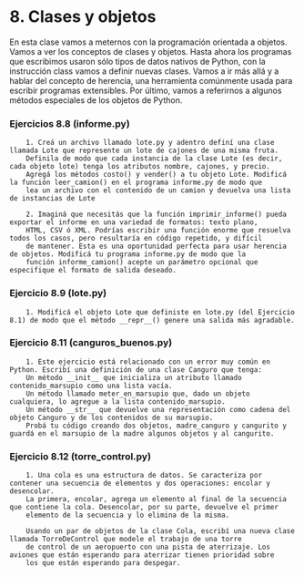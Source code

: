 # 8. Clases y objetos

En esta clase vamos a meternos con la programación orientada a objetos. Vamos a ver los conceptos de clases y objetos. Hasta ahora los programas que escribimos usaron sólo tipos de datos nativos de Python, con la instrucción class vamos a definir nuevas clases. Vamos a ir más allá y a hablar del concepto de herencia, una herramienta comúnmente usada para escribir programas extensibles. Por último, vamos a referirnos a algunos métodos especiales de los objetos de Python.


### Ejercicios 8.8 (informe.py)

        1. Creá un archivo llamado lote.py y adentro definí una clase llamada Lote que represente un lote de cajones de una misma fruta.
        Definila de modo que cada instancia de la clase Lote (es decir, cada objeto lote) tenga los atributos nombre, cajones, y precio.
        Agregá los métodos costo() y vender() a tu objeto Lote. Modificá la función leer_camion() en el programa informe.py de modo que
        lea un archivo con el contenido de un camion y devuelva una lista de instancias de Lote

        2. Imaginá que necesitás que la función imprimir_informe() pueda exportar el informe en una variedad de formatos: texto plano,
        HTML, CSV ó XML. Podrías escribir una función enorme que resuelva todos los casos, pero resultaría en código repetido, y difícil
        de mantener. Esta es una oportunidad perfecta para usar herencia de objetos. Modificá tu programa informe.py de modo que la
        función informe_camion() acepte un parámetro opcional que especifique el formato de salida deseado.

### Ejercicio 8.9 (lote.py)

        1. Modificá el objeto Lote que definiste en lote.py (del Ejercicio 8.1) de modo que el método __repr__() genere una salida más agradable.

### Ejercicio 8.11 (canguros_buenos.py)

        1. Este ejercicio está relacionado con un error muy común en Python. Escribí una definición de una clase Canguro que tenga:
        Un método __init__ que inicializa un atributo llamado contenido_marsupio como una lista vacía.
        Un método llamado meter_en_marsupio que, dado un objeto cualquiera, lo agregue a la lista contenido_marsupio.
        Un método __str__ que devuelve una representación como cadena del objeto Canguro y de los contenidos de su marsupio.
        Probá tu código creando dos objetos, madre_canguro y cangurito y guardá en el marsupio de la madre algunos objetos y al cangurito.

### Ejercicio 8.12 (torre_control.py)

        1. Una cola es una estructura de datos. Se caracteriza por contener una secuencia de elementos y dos operaciones: encolar y desencolar.
        La primera, encolar, agrega un elemento al final de la secuencia que contiene la cola. Desencolar, por su parte, devuelve el primer
        elemento de la secuencia y lo elimina de la misma.

        Usando un par de objetos de la clase Cola, escribí una nueva clase llamada TorreDeControl que modele el trabajo de una torre
        de control de un aeropuerto con una pista de aterrizaje. Los aviones que están esperando para aterrizar tienen prioridad sobre
        los que están esperando para despegar.
